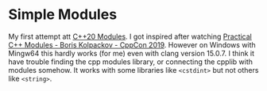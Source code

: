 # Simple Modules

My first attempt att [C++20 Modules](https://en.cppreference.com/w/cpp/language/modules). I got inspired after watching [Practical C++ Modules - Boris Kolpackov - CppCon 2019](https://youtu.be/szHV6RdQdg8). However on Windows with Mingw64 this hardly works (for me) even with clang version 15.0.7. I think it have trouble finding the cpp modules library, or connecting the cpplib with modules somehow. It works with some libraries like `<cstdint>` but not others like `<string>`.